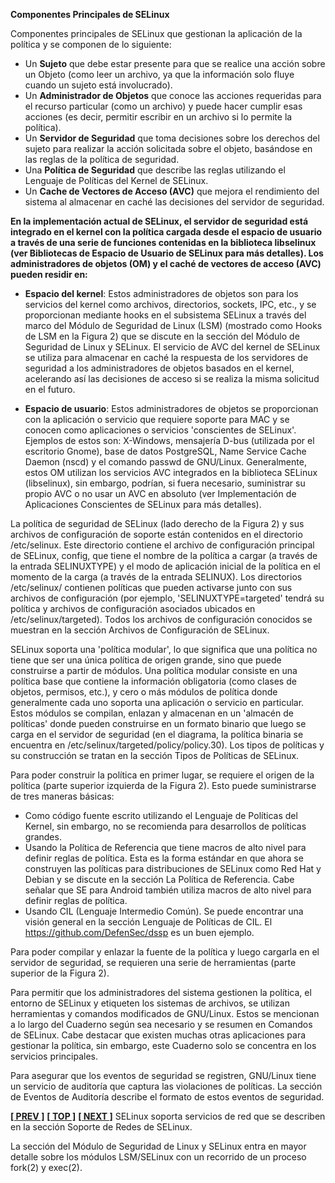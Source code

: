 **Componentes Principales de SELinux**

Componentes principales de SELinux que gestionan la aplicación de la política y se componen de lo siguiente:
- Un **Sujeto** que debe estar presente para que se realice una acción sobre un Objeto (como leer un archivo, ya que la información solo fluye cuando un sujeto está involucrado).
- Un **Administrador de Objetos** que conoce las acciones requeridas para el recurso particular (como un archivo) y puede hacer cumplir esas acciones (es decir, permitir escribir en un archivo si lo permite la política).
- Un **Servidor de Seguridad** que toma decisiones sobre los derechos del sujeto para realizar la acción solicitada sobre el objeto, basándose en las reglas de la política de seguridad.
- Una **Política de Seguridad** que describe las reglas utilizando el Lenguaje de Políticas del Kernel de SELinux.
- Un **Cache de Vectores de Acceso (AVC)** que mejora el rendimiento del sistema al almacenar en caché las decisiones del servidor de seguridad.


**En la implementación actual de SELinux, el servidor de seguridad está integrado en el kernel con la política cargada desde el espacio de usuario a través de una serie de funciones contenidas en la biblioteca libselinux (ver Bibliotecas de Espacio de Usuario de SELinux para más detalles). Los administradores de objetos (OM) y el caché de vectores de acceso (AVC) pueden residir en:**

- **Espacio del kernel**: Estos administradores de objetos son para los servicios del kernel como archivos, directorios, sockets, IPC, etc., y se proporcionan mediante hooks en el subsistema SELinux a través del marco del Módulo de Seguridad de Linux (LSM) (mostrado como Hooks de LSM en la Figura 2) que se discute en la sección del Módulo de Seguridad de Linux y SELinux. El servicio de AVC del kernel de SELinux se utiliza para almacenar en caché la respuesta de los servidores de seguridad a los administradores de objetos basados en el kernel, acelerando así las decisiones de acceso si se realiza la misma solicitud en el futuro.

- **Espacio de usuario**: Estos administradores de objetos se proporcionan con la aplicación o servicio que requiere soporte para MAC y se conocen como aplicaciones o servicios 'conscientes de SELinux'. Ejemplos de estos son: X-Windows, mensajería D-bus (utilizada por el escritorio Gnome), base de datos PostgreSQL, Name Service Cache Daemon (nscd) y el comando passwd de GNU/Linux. Generalmente, estos OM utilizan los servicios AVC integrados en la biblioteca SELinux (libselinux), sin embargo, podrían, si fuera necesario, suministrar su propio AVC o no usar un AVC en absoluto (ver Implementación de Aplicaciones Conscientes de SELinux para más detalles).

La política de seguridad de SELinux (lado derecho de la Figura 2) y sus archivos de configuración de soporte están contenidos en el directorio /etc/selinux. Este directorio contiene el archivo de configuración principal de SELinux, config, que tiene el nombre de la política a cargar (a través de la entrada SELINUXTYPE) y el modo de aplicación inicial de la política en el momento de la carga (a través de la entrada SELINUX). Los directorios /etc/selinux/<SELINUXTYPE> contienen políticas que pueden activarse junto con sus archivos de configuración (por ejemplo, 'SELINUXTYPE=targeted' tendrá su política y archivos de configuración asociados ubicados en /etc/selinux/targeted). Todos los archivos de configuración conocidos se muestran en la sección Archivos de Configuración de SELinux.

SELinux soporta una 'política modular', lo que significa que una política no tiene que ser una única política de origen grande, sino que puede construirse a partir de módulos. Una política modular consiste en una política base que contiene la información obligatoria (como clases de objetos, permisos, etc.), y cero o más módulos de política donde generalmente cada uno soporta una aplicación o servicio en particular. Estos módulos se compilan, enlazan y almacenan en un 'almacén de políticas' donde pueden construirse en un formato binario que luego se carga en el servidor de seguridad (en el diagrama, la política binaria se encuentra en /etc/selinux/targeted/policy/policy.30). Los tipos de políticas y su construcción se tratan en la sección Tipos de Políticas de SELinux.

Para poder construir la política en primer lugar, se requiere el origen de la política (parte superior izquierda de la Figura 2). Esto puede suministrarse de tres maneras básicas:

- Como código fuente escrito utilizando el Lenguaje de Políticas del Kernel, sin embargo, no se recomienda para desarrollos de políticas grandes.
- Usando la Política de Referencia que tiene macros de alto nivel para definir reglas de política. Esta es la forma estándar en que ahora se construyen las políticas para distribuciones de SELinux como Red Hat y Debian y se discute en la sección La Política de Referencia. Cabe señalar que SE para Android también utiliza macros de alto nivel para definir reglas de política.
- Usando CIL (Lenguaje Intermedio Común). Se puede encontrar una visión general en la sección Lenguaje de Políticas de CIL. El https://github.com/DefenSec/dssp es un buen ejemplo.

Para poder compilar y enlazar la fuente de la política y luego cargarla en el servidor de seguridad, se requieren una serie de herramientas (parte superior de la Figura 2).

Para permitir que los administradores del sistema gestionen la política, el entorno de SELinux y etiqueten los sistemas de archivos, se utilizan herramientas y comandos modificados de GNU/Linux. Estos se mencionan a lo largo del Cuaderno según sea necesario y se resumen en Comandos de SELinux. Cabe destacar que existen muchas otras aplicaciones para gestionar la política, sin embargo, este Cuaderno solo se concentra en los servicios principales.

Para asegurar que los eventos de seguridad se registren, GNU/Linux tiene un servicio de auditoría que captura las violaciones de políticas. La sección de Eventos de Auditoría describe el formato de estos eventos de seguridad.

**[[ PREV ]](selinux_overview.md)** **[[ TOP ]](#)** **[[ NEXT ]](mac.md)**
SELinux soporta servicios de red que se describen en la sección Soporte de Redes de SELinux.

La sección del Módulo de Seguridad de Linux y SELinux entra en mayor detalle sobre los módulos LSM/SELinux con un recorrido de un proceso fork(2) y exec(2).
